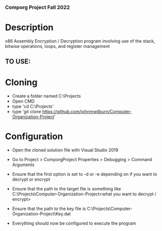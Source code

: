 ### Comporg Project Fall 2022
# Description
x86 Assembly Encryption / Decryption program involving use of the stack, bitwise operations, loops, and register management


## TO USE:
# Cloning
* Create a folder named C:\Projects
* Open CMD
* type 'cd C:\Projects'
* type 'git clone https://github.com/johnmwilburn/Computer-Organization-Project'

# Configuration
* Open the cloned solution file with Visual Studio 2019
* Go to Project > ComporgProject Properties > Debugging > Command Arguments
* Ensure that the first option is set to -d or -e depending on if you want to decrypt or encrypt
* Ensure that the path to the target file is something like C:\Projects\Computer-Organization-Project\<what you want to decrypt / encrypt>
* Ensure that the path to the key file is C:\Projects\Computer-Organization-Project\Key.dat

* Everything should now be configured to execute the program

